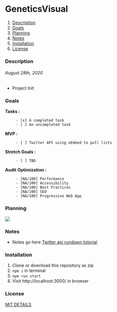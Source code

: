 # GeneticsVisual

1. [Description](#description)
1. [Goals](#Goals)
1. [Planning](#Planning)
1. [Notes](#notes)
1. [Installation](#Installation)
1. [License](#license)

### Description

######  August 28th, 2020
  * Project Init


### Goals

 __Tasks :__

         - [x] A completed task
         - [ ] An uncompleted task

 __MVP :__

         - [ ] Twitter API using oEmbed to pull lists

 __Stretch Goals :__

         - [ ] TBD

  __Audit Optimization :__

         - [NA/100] Performance
         - [NA/100] Accessibility
         - [NA/100] Best Practices
         - [NA/100] SEO
         - [NA/100] Progressive Web App

### Planning

![](src/assets/images/TBD.png)

### Notes

* Notes go here
[Twitter api rundown tutorial](https://www.youtube.com/watch?v=7-nX3YOC4OA)

### Installation

1. Clone or download this repository as zip
2. `npm i` in terminal
3. `npm run start`
4. Visit http://localhost:3000/ in browser


### License
[MIT DETAILS](LICENSE.md)